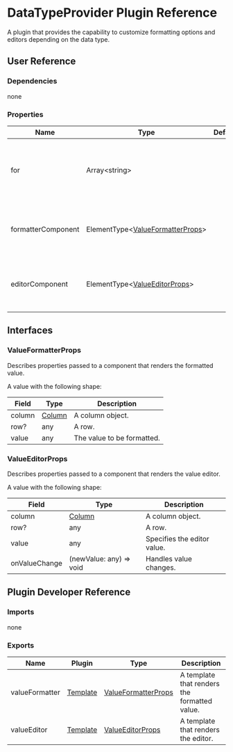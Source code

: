 # DataTypeProvider Plugin Reference

A plugin that provides the capability to customize formatting options and editors depending on the data type.

## User Reference

### Dependencies

none

### Properties

Name | Type | Default | Description
-----|------|---------|------------
for | Array&lt;string&gt; | | The names of columns associated with the specified formatter and editor.
formatterComponent | ElementType&lt;[ValueFormatterProps](#valueformatterprops)&gt; | | A component that renders the formatted value.
editorComponent | ElementType&lt;[ValueEditorProps](#valueeditorprops)&gt; | | A component that renders a custom editor.

## Interfaces

### ValueFormatterProps

Describes properties passed to a component that renders the formatted value.

A value with the following shape:

Field | Type | Description
------|------|------------
column | [Column](grid.md#column) | A column object.
row? | any | A row.
value | any | The value to be formatted.

### ValueEditorProps

Describes properties passed to a component that renders the value editor.

A value with the following shape:

Field | Type | Description
------|------|------------
column | [Column](grid.md#column) | A column object.
row? | any | A row.
value | any | Specifies the editor value.
onValueChange | (newValue: any) => void | Handles value changes.

## Plugin Developer Reference

### Imports

none

### Exports

Name | Plugin | Type | Description
-----|--------|------|------------
valueFormatter | [Template](../../../dx-react-core/docs/reference/template.md) | [ValueFormatterProps](#valueformatterprops) | A template that renders the formatted value.
valueEditor | [Template](../../../dx-react-core/docs/reference/template.md) | [ValueEditorProps](#valueeditorprops) | A template that renders the editor.
